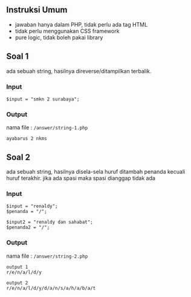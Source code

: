 ## Instruksi Umum

- jawaban hanya dalam PHP, tidak perlu ada tag HTML
- tidak perlu menggunakan CSS framework
- pure logic, tidak boleh pakai library

## Soal 1

ada sebuah string, hasilnya direverse/ditampilkan terbalik.

### Input

```
$input = "smkn 2 surabaya";
```

### Output

nama file : `/answer/string-1.php`

```
ayabarus 2 nkms
```

## Soal 2

ada sebuah string, hasilnya disela-sela huruf ditambah penanda 
kecuali huruf terakhir. jika ada spasi maka spasi dianggap tidak ada

### Input

```
$input = "renaldy";
$penanda = "/";

$input2 = "renaldy dan sahabat";
$penanda2 = "/";
```

### Output

nama file : `/answer/string-2.php`

```
output 1
r/e/n/a/l/d/y

output 2
r/e/n/a/l/d/y/d/a/n/s/a/h/a/b/a/t
```